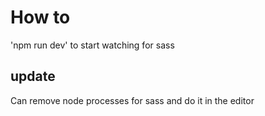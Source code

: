 # How to

'npm run dev' to start watching for sass

## update

Can remove node processes for sass and do it in the editor